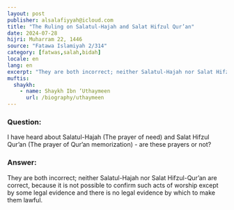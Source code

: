```yaml
---
layout: post
publisher: alsalafiyyah@icloud.com
title: "The Ruling on Salatul-Hajah and Salat Hifzul Qur’an"
date: 2024-07-28
hijri: Muharram 22, 1446
source: "Fatawa Islamiyah 2/314"
category: [fatwas,salah,bidah]
locale: en
lang: en
excerpt: "They are both incorrect; neither Salatul-Hajah nor Salat Hifzul-Qur’an are correct, because it is not possible to confirm such acts of worship except by some legal evidence and there is no legal evidence by which to make them lawful."
muftis:
  shaykh: 
    - name: Shaykh Ibn ‘Uthaymeen
      url: /biography/uthaymeen
---
```


### Question:
I have heard about Salatul-Hajah (The prayer of need) and Salat Hifzul Qur’an (The prayer of Qur’an memorization) - are these prayers or not?

### Answer:
They are both incorrect; neither Salatul-Hajah nor Salat Hifzul-Qur’an are correct, because it is not possible to confirm such acts of worship except by some legal evidence and there is no legal evidence by which to make them lawful.
